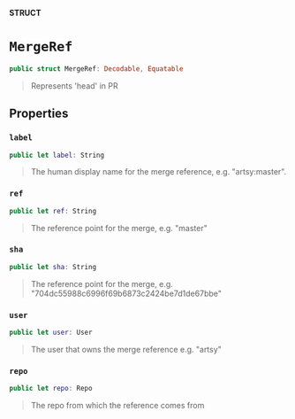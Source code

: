 **STRUCT**

# `MergeRef`

```swift
public struct MergeRef: Decodable, Equatable
```

> Represents 'head' in PR

## Properties
### `label`

```swift
public let label: String
```

> The human display name for the merge reference, e.g. "artsy:master".

### `ref`

```swift
public let ref: String
```

> The reference point for the merge, e.g. "master"

### `sha`

```swift
public let sha: String
```

> The reference point for the merge, e.g. "704dc55988c6996f69b6873c2424be7d1de67bbe"

### `user`

```swift
public let user: User
```

> The user that owns the merge reference e.g. "artsy"

### `repo`

```swift
public let repo: Repo
```

> The repo from which the reference comes from
